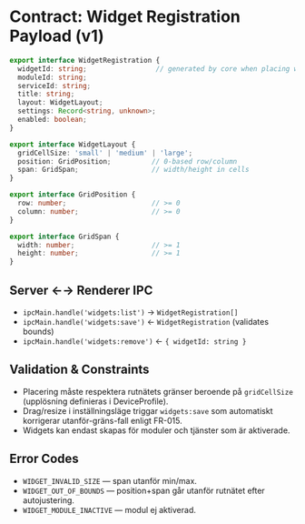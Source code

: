 # Contract: Widget Registration Payload (v1)

```ts
export interface WidgetRegistration {
  widgetId: string;                 // generated by core when placing widget
  moduleId: string;
  serviceId: string;
  title: string;
  layout: WidgetLayout;
  settings: Record<string, unknown>;
  enabled: boolean;
}

export interface WidgetLayout {
  gridCellSize: 'small' | 'medium' | 'large';
  position: GridPosition;          // 0-based row/column
  span: GridSpan;                  // width/height in cells
}

export interface GridPosition {
  row: number;                     // >= 0
  column: number;                  // >= 0
}

export interface GridSpan {
  width: number;                   // >= 1
  height: number;                  // >= 1
}
```

## Server ←→ Renderer IPC
- `ipcMain.handle('widgets:list')` → `WidgetRegistration[]`
- `ipcMain.handle('widgets:save')` ← `WidgetRegistration` (validates bounds)
- `ipcMain.handle('widgets:remove')` ← `{ widgetId: string }`

## Validation & Constraints
- Placering måste respektera rutnätets gränser beroende på `gridCellSize` (upplösning definieras i DeviceProfile).
- Drag/resize i inställningsläge triggar `widgets:save` som automatiskt korrigerar utanför-gräns-fall enligt FR-015.
- Widgets kan endast skapas för moduler och tjänster som är aktiverade.

## Error Codes
- `WIDGET_INVALID_SIZE` — span utanför min/max.
- `WIDGET_OUT_OF_BOUNDS` — position+span går utanför rutnätet efter autojustering.
- `WIDGET_MODULE_INACTIVE` — modul ej aktiverad.

